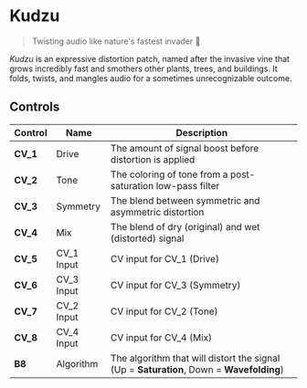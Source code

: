 # Kudzu

> Twisting audio like nature's fastest invader 🌿

_Kudzu_ is an expressive distortion patch, named after the invasive vine that 
grows incredibly fast and smothers other plants, trees, and buildings.
It folds, twists, and mangles audio for a sometimes unrecognizable outcome. 

## Controls

| Control  | Name       | Description                                                                              |
|----------|------------|------------------------------------------------------------------------------------------|
| **CV_1** | Drive      | The amount of signal boost before distortion is applied                                  |
| **CV_2** | Tone       | The coloring of tone from a post-saturation low-pass filter                              |
| **CV_3** | Symmetry   | The blend between symmetric and asymmetric distortion                                    |
| **CV_4** | Mix        | The blend of dry (original) and wet (distorted) signal                                   |
| **CV_5** | CV_1 Input | CV input for CV_1 (Drive)                                                                |
| **CV_6** | CV_3 Input | CV input for CV_3 (Symmetry)                                                             |
| **CV_7** | CV_2 Input | CV input for CV_2 (Tone)                                                                 |
| **CV_8** | CV_4 Input | CV input for CV_4 (Mix)                                                                  |
| **B8**   | Algorithm  | The algorithm that will distort the signal (Up = **Saturation**, Down = **Wavefolding**) |
